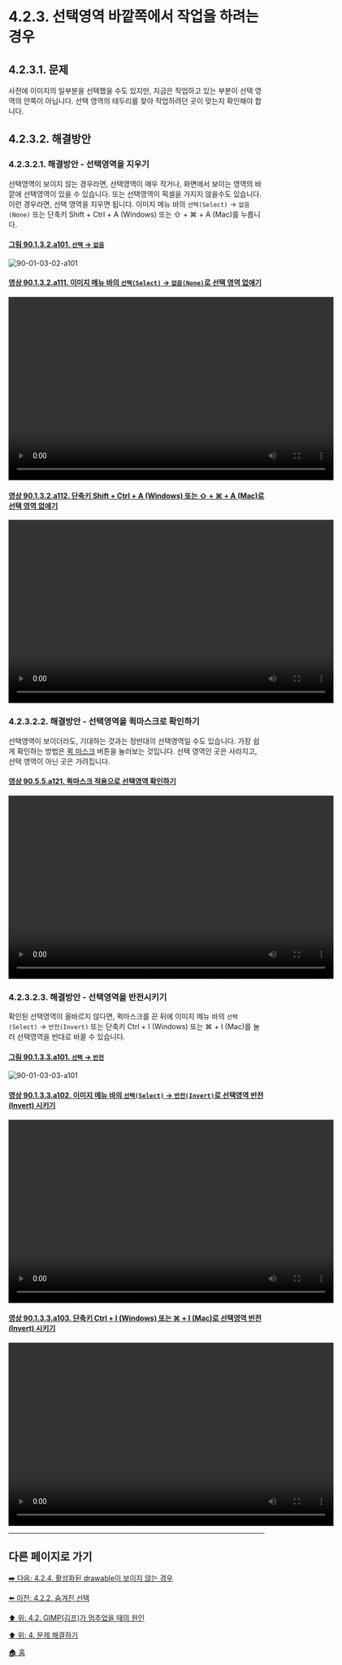 # 4.2.3. 선택영역 바깥쪽에서 작업을 하려는 경우
## 4.2.3.1. 문제
사전에 이미지의 일부분을 선택했을 수도 있지만, 지금은 작업하고 있는 부분이 선택 영역의 안쪽이 아닙니다. 선택 영역의 테두리를 찾아 작업하려던 곳이 맞는지 확인해야 합니다.

## 4.2.3.2. 해결방안
### 4.2.3.2.1. 해결방안 - 선택영역을 지우기
선택영역이 보이지 않는 경우라면, 선택영역이 매우 작거나, 화면에서 보이는 영역의 바깥에 선택영역이 있을 수 있습니다. 또는 선택영역이 픽셀을 가지지 않을수도 있습니다. 이런 경우라면, 선택 영역을 지우면 됩니다. 이미지 메뉴 바의 `선택(Select)` → `없음(None)` 또는 단축키 Shift + Ctrl + A (Windows) 또는 ⇧ + ⌘ + A (Mac)를 누릅니다.

<a id="90-01-03-02-a101"></a>

#### [그림 90.1.3.2.a101. `선택` → `없음`](./90-01-03-02-none.md#90-01-03-02-a101)
![90-01-03-02-a101](https://github.com/wonder13662/gimp/assets/15767104/bf711fb1-5309-4a8d-bdb0-a698aea8c0d7)

<a id="90-01-03-02-a111"></a>

#### [영상 90.1.3.2.a111. 이미지 메뉴 바의 `선택(Select)` → `없음(None)`로 선택 영역 없애기](./90-01-03-02-none.md#90-01-03-02-a111)
<video controls="controls" width="640" height="360" environment="MacOS:Sonoma 14.2.1 GIMP 2.10.36" src="https://github.com/wonder13662/gimp/assets/15767104/ef2e45f7-53d1-4a7a-b576-2a0e91fcdae8"></video>

<a id="90-01-03-02-a112"></a>

#### [영상 90.1.3.2.a112. 단축키 Shift + Ctrl + A (Windows) 또는 ⇧ + ⌘ + A (Mac)로 선택 영역 없애기](./90-01-03-02-none.md#90-01-03-02-a112)
<video controls="controls" width="640" height="360" environment="MacOS:Sonoma 14.2.1 GIMP 2.10.36" src="https://github.com/wonder13662/gimp/assets/15767104/2ab9dd30-30a4-4563-a938-31b94219327b"></video>

### 4.2.3.2.2. 해결방안 - 선택영역을 퀵마스크로 확인하기
선택영역이 보이더라도, 기대하는 것과는 정반대의 선택영역일 수도 있습니다. 가장 쉽게 확인하는 방법은 [퀵 마스크](./07-03-00-the-quickmask.md) 버튼을 눌러보는 것입니다. 선택 영역인 곳은 사라지고, 선택 영역이 아닌 곳은 가려집니다. 

<a id="90-05-05-a121"></a>

#### [영상 90.5.5.a121. 퀵마스크 적용으로 선택영역 확인하기](./90-05-05-quickmask_toggle.md#90-05-05-a121)
<video controls="controls" width="640" height="360" environment="MacOS:Sonoma 14.2.1 GIMP 2.10.36" src="https://github.com/wonder13662/gimp/assets/15767104/ecb7111d-e19d-4959-bd35-65dd55af06a0"></video>

### 4.2.3.2.3. 해결방안 - 선택영역을 반전시키기
확인된 선택영역이 올바르지 않다면, 퀵마스크를 끈 뒤에 이미지 메뉴 바의 `선택(Select)` → `반전(Invert)` 또는 단축키 Ctrl + I (Windows) 또는 ⌘ + I (Mac)를 눌러 선택영역을 반대로 바꿀 수 있습니다.

<a id="90-01-03-03-a101"></a>

#### [그림 90.1.3.3.a101. `선택` → `반전`](./90-01-03-03-invert.md#90-01-03-03-a101)
![90-01-03-03-a101](https://github.com/wonder13662/gimp/assets/15767104/7de10abb-638d-4d04-8436-7368cf694769)

<a id="90-01-03-03-a102"></a>

#### [영상 90.1.3.3.a102. 이미지 메뉴 바의 `선택(Select)` → `반전(Invert)`로 선택영역 반전(Invert) 시키기](./90-01-03-03-invert.md#90-01-03-03-a102)
<video controls="controls" width="640" height="360" environment="MacOS:Sonoma 14.2.1 GIMP 2.10.36" src="https://github.com/wonder13662/gimp/assets/15767104/6a9c1486-e342-4b0f-955d-c4f058f834ff"></video>

<a id="90-01-03-03-a103"></a>

#### [영상 90.1.3.3.a103. 단축키 Ctrl + I (Windows) 또는 ⌘ + I (Mac)로 선택영역 반전(Invert) 시키기](./90-01-03-03-invert.md#90-01-03-03-a103)
<video controls="controls" width="640" height="360" environment="MacOS:Sonoma 14.2.1 GIMP 2.10.36" src="https://github.com/wonder13662/gimp/assets/15767104/ce0dd549-3101-4ca7-84f1-1ca53a3dc54b"></video>

***

## 다른 페이지로 가기

[➡️ 다음: 4.2.4. 활성화된 drawable이 보이지 않는 경우](./04-02-04-the-active-drawable-is-not-visible.md)

[⬅️ 이전: 4.2.2. 숨겨진 선택](./04-02-02-the-selection-is-hidden.md)

[⬆️ 위: 4.2. GIMP(김프)가 멈추었을 때의 원인](./04-02-00-common-causes-of-gimp-non-responsiveness.md)

[⬆️ 위: 4. 문제 해결하기](./04-00-what-to-do-if-you-are-stuck.md)

[🏠 홈](./00-home.md)
